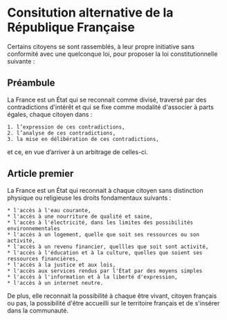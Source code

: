 # Consitution alternative de la République Française

Certains citoyens se sont rassemblés, à leur propre initiative sans conformité avec une quelconque loi, pour proposer la loi constitutionnelle suivante :

## Préambule

La France est un État qui se reconnait comme divisé, traversé par des contradictions d'intérêt et qui se fixe comme modalité d'associer à parts égales, chaque citoyen dans :

    1. l’expression de ces contradictions,
    2. l’analyse de ces contradictions,
    3. la mise en délibération de ces contradictions,

et ce, en vue d’arriver à un arbitrage de celles-ci.

## Article premier

La France est un État qui reconnait à chaque citoyen sans distinction physique ou religieuse les droits fondamentaux suivants :

    * l'accès à l'eau courante,
    * l'accès à une nourriture de qualité et saine,
    * l'accès à l'électricité, dans les limites des possibilités environnementales
    * l'accès à un logement, quelle que soit ses ressources ou son activité,
    * l'accès à un revenu financier, quellles que soit sont activité,
    * l'accès à l'éducation et à la culture, quelles que soient ses ressources financières,
    * l'accès à la justice et aux lois,
    * l'accès aux services rendus par l'État par des moyens simples
    * l'accès à l'information et à la liberté d'expression,
    * l'accès à un internet neutre.

De plus, elle reconnait la possibilité à chaque être vivant, citoyen français ou pas, la possibilité d'être accueilli sur le territoire français et de s'insérer dans la communauté.
